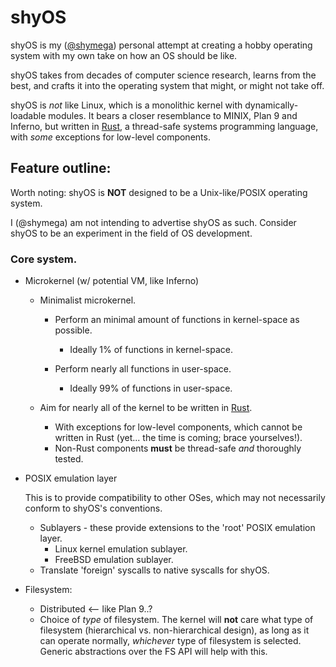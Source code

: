 # shyOS

shyOS is my ([@shymega][shymega]) personal attempt at creating a hobby
operating system with my own take on how an OS should be like.

shyOS takes from decades of computer science research, learns from the
best, and crafts it into the operating system that might, or might not
take off.

shyOS is _not_ like Linux, which is a monolithic kernel with
dynamically-loadable modules. It bears a closer resemblance to MINIX,
Plan 9 and Inferno, but written in [Rust][rust], a thread-safe systems
programming language, with *some* exceptions for low-level components.

## Feature outline:

Worth noting: shyOS is **NOT** designed to be a Unix-like/POSIX
operating system.

I (@shymega) am not intending to advertise shyOS as such. Consider
shyOS to be an experiment in the field of OS development.

### Core system.

- Microkernel (w/ potential VM, like Inferno)
  - Minimalist microkernel.
    - Perform an minimal amount of functions in kernel-space as possible.
      - Ideally 1% of functions in kernel-space.

    - Perform nearly all functions in user-space.
      - Ideally 99% of functions in user-space.

   - Aim for nearly all of the kernel to be written in [Rust][rust].
      - With exceptions for low-level components, which cannot be
        written in Rust (yet... the time is coming; brace yourselves!).
      - Non-Rust components **must** be thread-safe *and* thoroughly
        tested.

- POSIX emulation layer

  This is to provide compatibility to other OSes, which may not
  necessarily conform to shyOS's conventions.

  * Sublayers - these provide extensions to the 'root' POSIX
    emulation layer.
    * Linux kernel emulation sublayer.
    * FreeBSD emulation sublayer.
  * Translate 'foreign' syscalls to native syscalls for shyOS.

- Filesystem:
  * Distributed <-- like Plan 9..?
  * Choice of *type* of filesystem.
    The kernel will **not** care what type of filesystem (hierarchical
    vs. non-hierarchical design), as long as it can operate normally,
    *whichever* type of filesystem is selected. Generic abstractions
    over the FS API will help with this.

[shymega]: https://github.com/shymega
[rust]: https://www.rust-lang.org
